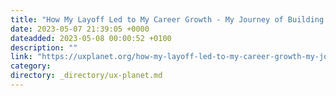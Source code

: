 ```yaml
---
title: "How My Layoff Led to My Career Growth - My Journey of Building Resilience"
date: 2023-05-07 21:39:05 +0000
dateadded: 2023-05-08 00:00:52 +0100
description: ""
link: "https://uxplanet.org/how-my-layoff-led-to-my-career-growth-my-journey-of-building-resilience-cba62fd2789b?source=rss----819cc2aaeee0---4"
category:
directory: _directory/ux-planet.md
---
```


